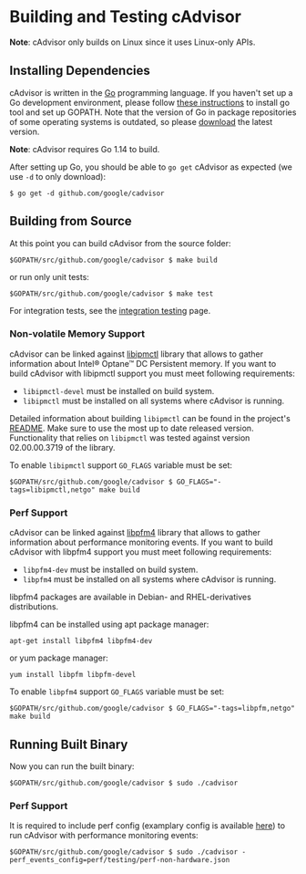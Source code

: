 # Building and Testing cAdvisor

**Note**: cAdvisor only builds on Linux since it uses Linux-only APIs.

## Installing Dependencies

cAdvisor is written in the [Go](http://golang.org) programming language. If you haven't set up a Go development environment, please follow [these instructions](http://golang.org/doc/code.html) to install go tool and set up GOPATH. Note that the version of Go in package repositories of some operating systems is outdated, so please [download](https://golang.org/dl/) the latest version.

**Note**: cAdvisor requires Go 1.14 to build.

After setting up Go, you should be able to `go get` cAdvisor as expected (we use `-d` to only download):

```
$ go get -d github.com/google/cadvisor
```

## Building from Source

At this point you can build cAdvisor from the source folder:

```
$GOPATH/src/github.com/google/cadvisor $ make build
```

or run only unit tests:

```
$GOPATH/src/github.com/google/cadvisor $ make test
```

For integration tests, see the [integration testing](integration_testing.md) page.

### Non-volatile Memory Support

cAdvisor can be linked against [libipmctl](https://github.com/intel/ipmctl) library that allows to gather information about Intel® Optane™ DC Persistent memory. If you want to build cAdvisor with libipmctl support you must meet following requirements:
* `libipmctl-devel` must be installed on build system.
* `libipmctl` must be installed on all systems where cAdvisor is running.

Detailed information about building `libipmctl` can be found in the project's [README](https://github.com/intel/ipmctl#build). Make sure to use the most up to date released version. Functionality that relies on `libipmctl` was tested against version 02.00.00.3719 of the library.

To enable `libipmctl` support `GO_FLAGS` variable must be set:

```
$GOPATH/src/github.com/google/cadvisor $ GO_FLAGS="-tags=libipmctl,netgo" make build
```

### Perf Support

cAdvisor can be linked against [libpfm4](http://perfmon2.sourceforge.net/) library that allows to gather information about performance monitoring events.
If you want to build cAdvisor with libpfm4 support you must meet following requirements:
* `libpfm4-dev` must be installed on build system.
* `libpfm4` must be installed on all systems where cAdvisor is running.

libpfm4 packages are available in Debian- and RHEL-derivatives distributions.

libpfm4 can be installed using apt package manager:
```
apt-get install libpfm4 libpfm4-dev
```
or yum package manager:
```
yum install libpfm libpfm-devel
```

To enable `libpfm4` support `GO_FLAGS` variable must be set:

```
$GOPATH/src/github.com/google/cadvisor $ GO_FLAGS="-tags=libpfm,netgo" make build
```

## Running Built Binary

Now you can run the built binary:

```
$GOPATH/src/github.com/google/cadvisor $ sudo ./cadvisor
```

### Perf Support

It is required to include perf config (examplary config is available [here](../../perf/testing/perf-non-hardware.json)) to run cAdvisor with performance monitoring events:
```
$GOPATH/src/github.com/google/cadvisor $ sudo ./cadvisor -perf_events_config=perf/testing/perf-non-hardware.json

```
